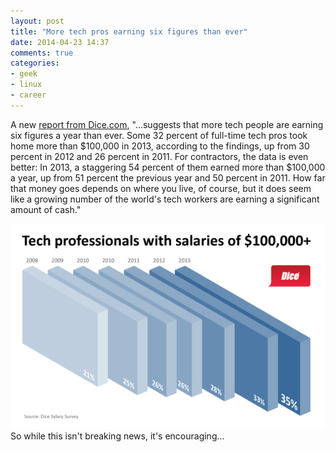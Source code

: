 ```yaml
---
layout: post
title: "More tech pros earning six figures than ever"
date: 2014-04-23 14:37
comments: true
categories:
- geek
- linux
- career 
---
```

A new <a href="http://news.dice.com/2014/04/21/tech-pros-earning-six-figures-ever/">report from Dice.com</a>, "...suggests that more tech people are earning
six figures a year than ever. Some 32 percent of full-time tech pros
took home more than $100,000 in 2013, according to the findings, up
from 30 percent in 2012 and 26 percent in 2011. For contractors, the
data is even better: In 2013, a staggering 54 percent of them earned
more than $100,000 a year, up from 51 percent the previous year and 50
percent in 2011. How far that money goes depends on where you live, of
course, but it does seem like a growing number of the world's tech
workers are earning a significant amount of cash."
<div align="center"><img src="/assets/2014/Tech-Pros-Earning-6-Figures-Chart.png" border="0"></div>
<!--more-->
So while this isn't breaking news, it's encouraging...
